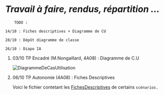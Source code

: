 # *Travail à faire, rendus, répartition …*

```text
    TODO :

14/10 : Fiches descriptives + Diagramme de CU

28/10 : Dépôt diagramme de classe

26/10 : Diapo IA
```

1. 03/10 TP Encadré (M.Nongaillard, 4A08) : Diagramme de C.U

    ![DiagrammeDeCasUtilisation](DiagrammeCasUtilisation.png)

2. 06/10 TP Autonomie (4A08) : Fiches Descriptives

    Voici le fichier contetant les [FichesDescriptives](https://google.com) de certains `scénarios.`
